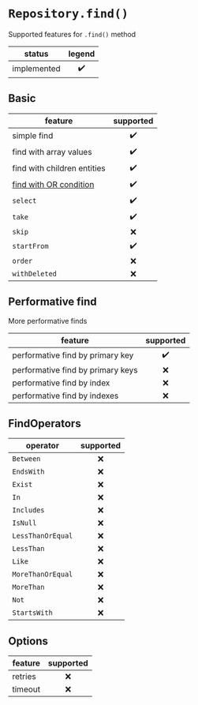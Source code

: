 # `Repository.find()`

Supported features for `.find()` method

| status      | legend |
| ----------- | :----: |
| implemented |   ✔️   |

## Basic

| feature                     | supported |
| --------------------------- | :-------: |
| simple find                 |    ✔️     |
| find with array values      |    ✔️     |
| find with children entities |    ✔️     |
| [find with OR condition]()  |    ✔️     |
| `select`                    |    ✔️     |
| `take`                      |    ✔️     |
| `skip`                      |    ❌     |
| `startFrom`                 |    ✔️     |
| `order`                     |    ❌     |
| `withDeleted`               |    ❌     |

## Performative find

More performative finds

| feature                           | supported |
| --------------------------------- | :-------: |
| performative find by primary key  |    ✔️     |
| performative find by primary keys |    ❌     |
| performative find by index        |    ❌     |
| performative find by indexes      |    ❌     |

## FindOperators

| operator          | supported |
| ----------------- | :-------: |
| `Between`         |    ❌     |
| `EndsWith`        |    ❌     |
| `Exist`           |    ❌     |
| `In`              |    ❌     |
| `Includes`        |    ❌     |
| `IsNull`          |    ❌     |
| `LessThanOrEqual` |    ❌     |
| `LessThan`        |    ❌     |
| `Like`            |    ❌     |
| `MoreThanOrEqual` |    ❌     |
| `MoreThan`        |    ❌     |
| `Not`             |    ❌     |
| `StartsWith`      |    ❌     |

## Options

| feature | supported |
| ------- | :-------: |
| retries |    ❌     |
| timeout |    ❌     |
